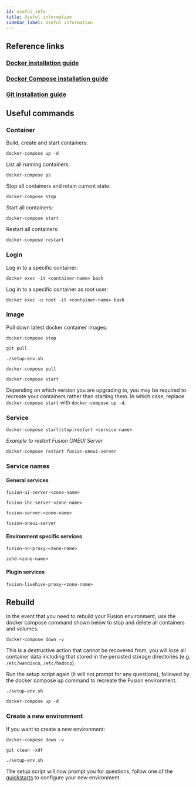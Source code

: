 ```yaml
---
id: useful_info
title: Useful information
sidebar_label: Useful information
---
```


## Reference links

### [Docker installation guide](https://docs.docker.com/install/)

### [Docker Compose installation guide](https://docs.docker.com/compose/install/)

### [Git installation guide](https://git-scm.com/book/en/v2/Getting-Started-Installing-Git)

## Useful commands

### Container

Build, create and start containers:

`docker-compose up -d`

List all running containers:

`docker-compose ps`

Stop all containers and retain current state:

`docker-compose stop`

Start all containers:

`docker-compose start`

Restart all containers:

`docker-compose restart`

### Login

Log in to a specific container:

`docker exec -it <container-name> bash`

Log in to a specific container as root user:

`docker exec -u root -it <container-name> bash`

### Image

Pull down latest docker container images:

`docker-compose stop`

`git pull`

`./setup-env.sh`

`docker-compose pull`

`docker-compose start`

Depending on which version you are upgrading to, you may be required to recreate your containers rather than starting them. In which case, replace `docker-compose start` with `docker-compose up -d`.

### Service

`docker-compose start|stop|restart <service-name>`

_Example to restart Fusion ONEUI Server_

`docker-compose restart fusion-oneui-server`

### Service names

#### General services

`fusion-ui-server-<zone-name>`

`fusion-ihc-server-<zone-name>`

`fusion-server-<zone-name>`

`fusion-oneui-server`

#### Environment specific services

`fusion-nn-proxy-<zone-name>`

`sshd-<zone-name>`

#### Plugin services

`fusion-livehive-proxy-<zone-name>`

## Rebuild

In the event that you need to rebuild your Fusion environment, use the docker compose command shown below to stop and delete all containers and volumes.

`docker-compose down -v`

This is a destructive action that cannot be recovered from, you will lose all container data including that stored in the persisted storage directories (e.g. `/etc/wandisco`, `/etc/hadoop`).

Run the setup script again (it will not prompt for any questions), followed by the docker compose up command to recreate the Fusion environment.

`./setup-env.sh`

`docker-compose up -d`

### Create a new environment

If you want to create a new environment:

`docker-compose down -v`

`git clean -xdf`

`./setup-env.sh`

The setup script will now prompt you for questions, follow one of the [quickstarts](../installation/quickstart-config.md) to configure your new environment.
